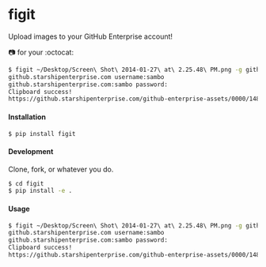 figit
=======

Upload images to your GitHub Enterprise account!

:camera: for your :octocat:

```bash
$ figit ~/Desktop/Screen\ Shot\ 2014-01-27\ at\ 2.25.48\ PM.png -g github.starshipenterprise.com
github.starshipenterprise.com username:sambo
github.starshipenterprise.com:sambo password:
Clipboard success!
https://github.starshipenterprise.com/github-enterprise-assets/0000/1484/0000/0328/5ceb9f38-8791-11e3-88a6-d8fc9578c024.png copied to clipboard
```

#### Installation

```bash
$ pip install figit
```

#### Development

Clone, fork, or whatever you do.

```bash
$ cd figit
$ pip install -e .
```

#### Usage
```bash
$ figit ~/Desktop/Screen\ Shot\ 2014-01-27\ at\ 2.25.48\ PM.png -g github.starshipenterprise.com
github.starshipenterprise.com username:sambo
github.starshipenterprise.com:sambo password:
Clipboard success!
https://github.starshipenterprise.com/github-enterprise-assets/0000/1484/0000/0328/5ceb9f38-8791-11e3-88a6-d8fc9578c024.png copied to clipboard
```

```
